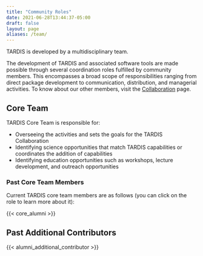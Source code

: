 ```yaml
---
title: "Community Roles"
date: 2021-06-28T13:44:37-05:00
draft: false
layout: page
aliases: /team/
---
```

TARDIS is developed by a multidisciplinary team. 

The development of TARDIS and associated software tools are made 
possible through several coordination roles fulfilled by community 
members. This encompasses a broad scope of responsibilities ranging 
from direct package development to communication, distribution, and 
managerial activities. To know about our other members, visit the 
<a href="../collaboration/">Collaboration</a> page.


## Core Team

TARDIS Core Team is responsible for:
 - Overseeing the activities and sets the goals for the TARDIS Collaboration
 - Identifying science opportunities that match TARDIS capabilities or coordinates the addition of capabilities
 - Identifying education opportunities such as workshops, lecture development, and outreach opportunities

### Past Core Team Members
Current TARDIS core team members are as follows (you can click on the role to learn more about it):

{{< core_alumni >}}

## Past Additional Contributors

{{< alumni_additional_contributor >}}






